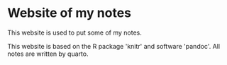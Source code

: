 # Website of my notes

This website is used to put some of my notes.

This website is based on the R package 'knitr' and software 'pandoc'. All notes are written by quarto.

